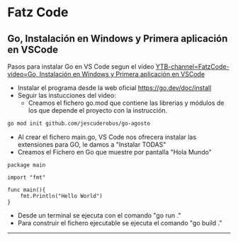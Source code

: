 # Fatz Code
 
## Go, Instalación en Windows y Primera aplicación en VSCode 
Pasos para instalar Go en VS Code segun el vídeo [YTB-channel=FatzCode-video=Go, Instalación en Windows y Primera aplicación en VSCode](https://www.youtube.com/watch?v=lQVhwSJpkqg&ab_channel=FaztCode)
- Instalar el programa desde la web oficial https://go.dev/doc/install
- Seguir las instucciones del video:
  - Creamos el fichero go.mod que contiene las librerias y módulos de los que depende el proyecto con la instrucción.

``` bash
go mod init github.com/jescuderobus/go-agosto
```
  - Al crear el fichero main.go, VS Code nos ofrecera instalar las extensiones para GO, le damos a "Instalar TODAS"
  - Creamos el Fichero en Go que muestre por pantalla "Hola Mundo"
```
package main

import "fmt"

func main(){
	fmt.Println("Hello World")
}
```
  - Desde un terminal se ejecuta con el comando "go run ."
  - Para construir el fichero ejecutable se ejecuta el comando "go build ."

----


 